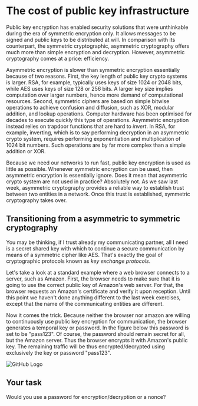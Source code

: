 # The cost of public key infrastructure 

Public key encryption has enabled security solutions that were unthinkable during the era of symmetric encryption only. It allows messages to be signed and public keys to be distributed at will. In comparison with its counterpart, the symmetric cryptographic, asymmetric cryptography offers much more than simple encryption and decryption. However, asymmetric cryptography comes at a price: efficiency. 

Asymmetric encryption is slower than symmetric encryption essentially because of two reasons. First, the key length of public key crypto systems is larger. RSA, for example, typically uses keys of size $1024$ or $2048$ bits, while AES uses keys of size $128$ or $256$ bits. A larger key size implies computation over larger numbers, hence more demand of computational resources. Second, symmetric ciphers are based on simple bitwise operations to achieve confusion and diffusion, such as XOR, modular addition, and lookup operations. Computer hardware has been optimised for decades to execute quickly this type of operations. Asymmetric encryption instead relies on trapdoor functions that are hard to *invert*. In RSA, for example, inverting, which is to say performing decryption in an asymmetric crypto system, requires performing exponentiation and multiplication of $1024$ bit numbers. Such operations are by far more complex than a simple addition or XOR.

Because we need our networks to run fast, public key encryption is used as little as possible. Whenever symmetric encryption can be used, then asymmetric encryption is essentially ignore. Does it mean that asymmetric crypto system are not used in practice? Absolutely not. As we saw last week, asymmetric cryptography provides a reliable way to establish trust between two entities in a network. Once this trust is established, symmetric cryptography takes over.  

## Transitioning from a asymmetric to symmetric cryptography

You may be thinking, if I trust already my communicating partner, all I need is a secret shared key with which to continue a secure communication by means of a symmetric cipher like AES. That's exactly the goal of cryptographic protocols known as *key exchange protocols*. 

Let's take a look at a standard example where a web browser connects to a server, such as Amazon. First, the browser needs to make sure that it is going to use the correct public key of Amazon's web server. For that, the browser requests an Amazon's certificate and verify it upon reception. Until this point we haven't done anything different to the last week exercises, except that the name of the communicating entities are different. 

Now it comes the trick. Because neither the browser nor amazon are willing to continuously use public key encryption for communication, the browser generates a temporal key or password. In the figure below this password is set to be "pass123". Of course, the password should remain secret for all, but the Amazon server. Thus the browser encrypts it with Amazon's public key. The remaining traffic will be thus encrypted/decrypted using exclusively the key or password "pass123". 


![GitHub Logo](./images/msc-charts/password-exchange.jpg)

## Your task 

Would you use a password for encryption/decryption or a nonce?
